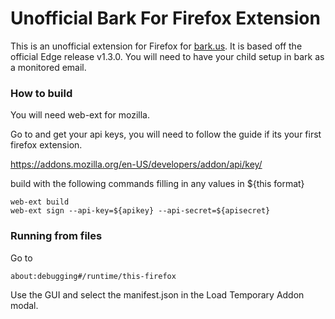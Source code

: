 # Unofficial Bark For Firefox Extension

This is an unofficial extension for Firefox for [bark.us](https://www.bark.us/signup?ref=2J6B865). It is based off the official Edge release v1.3.0. You will need to have your child setup in bark as a monitored email.


### How to build 
You will need web-ext for mozilla.

Go to and get your api keys, you will need to follow the guide if its your first firefox extension.

https://addons.mozilla.org/en-US/developers/addon/api/key/

build with the following commands filling in any values in ${this format}

```
web-ext build
web-ext sign --api-key=${apikey} --api-secret=${apisecret}
```

### Running from files
Go to 
```
about:debugging#/runtime/this-firefox
```

Use the GUI and select the manifest.json in the Load Temporary Addon modal.
